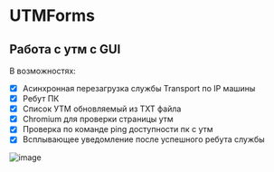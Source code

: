 # UTMForms
## Работа с утм с GUI
В возможностях:
- [x] Асинхронная перезагрузка службы Transport по IP машины
- [x] Ребут ПК
- [x] Список УТМ обновляемый из TXT файла
- [x] Chromium для проверки страницы утм
- [x] Проверка по команде ping доступности пк с утм
- [x] Всплывающее уведомление после успешного ребута службы

![image](https://user-images.githubusercontent.com/24318453/169697283-ee26dfd9-7ef9-43de-8c25-4d2fb17aa70c.png)
